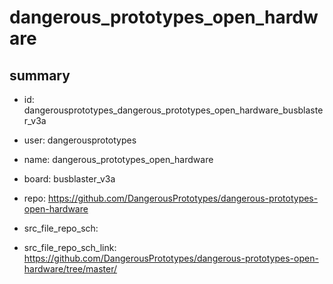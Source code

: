 # dangerous_prototypes_open_hardware
 
## summary 
* id: dangerousprototypes_dangerous_prototypes_open_hardware_busblaster_v3a
* user: dangerousprototypes
* name: dangerous_prototypes_open_hardware
* board: busblaster_v3a
* repo: https://github.com/DangerousPrototypes/dangerous-prototypes-open-hardware



* src_file_repo_sch: 
* src_file_repo_sch_link: https://github.com/DangerousPrototypes/dangerous-prototypes-open-hardware/tree/master/






